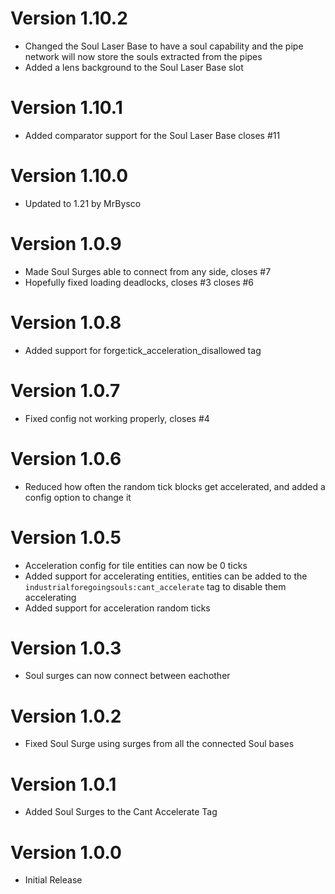 # Version 1.10.2
* Changed the Soul Laser Base to have a soul capability and the pipe network will now store the souls extracted from the pipes
* Added a lens background to the Soul Laser Base slot

# Version 1.10.1
* Added comparator support for the Soul Laser Base closes #11

# Version 1.10.0
* Updated to 1.21 by MrBysco

# Version 1.0.9

* Made Soul Surges able to connect from any side, closes #7
* Hopefully fixed loading deadlocks, closes #3 closes #6

# Version 1.0.8

* Added support for forge:tick_acceleration_disallowed tag

# Version 1.0.7

* Fixed config not working properly, closes #4

# Version 1.0.6

* Reduced how often the random tick blocks get accelerated, and added a config option to change it

# Version 1.0.5

* Acceleration config for tile entities can now be 0 ticks
* Added support for accelerating entities, entities can be added to the `industrialforegoingsouls:cant_accelerate` tag
  to disable them accelerating
* Added support for acceleration random ticks

# Version 1.0.3

* Soul surges can now connect between eachother

# Version 1.0.2

* Fixed Soul Surge using surges from all the connected Soul bases

# Version 1.0.1

* Added Soul Surges to the Cant Accelerate Tag

# Version 1.0.0

* Initial Release